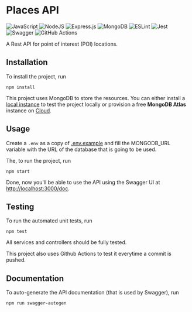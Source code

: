 # Places API
![JavaScript](https://img.shields.io/badge/javascript-%23323330.svg?style=for-the-badge&logo=javascript&logoColor=%23F7DF1E)
![NodeJS](https://img.shields.io/badge/node.js-6DA55F?style=for-the-badge&logo=node.js&logoColor=white)
![Express.js](https://img.shields.io/badge/express.js-%23404d59.svg?style=for-the-badge&logo=express&logoColor=%2361DAFB)
![MongoDB](https://img.shields.io/badge/MongoDB-%234ea94b.svg?style=for-the-badge&logo=mongodb&logoColor=white)
![ESLint](https://img.shields.io/badge/ESLint-4B3263?style=for-the-badge&logo=eslint&logoColor=white)
![Jest](https://img.shields.io/badge/-jest-%23C21325?style=for-the-badge&logo=jest&logoColor=white)
![Swagger](https://img.shields.io/badge/-Swagger-%23Clojure?style=for-the-badge&logo=swagger&logoColor=white)
![GitHub Actions](https://img.shields.io/badge/github%20actions-%232671E5.svg?style=for-the-badge&logo=githubactions&logoColor=white)

A Rest API for point of interest (POI) locations.

## Installation

To install the project, run

    npm install

This project uses MongoDB to store the resources. You can either install a [local instance](https://www.mongodb.com/docs/manual/installation/) to test the project locally or provision a free __MongoDB Atlas__ instance on [Cloud](https://www.mongodb.com/atlas/database?tck=docs_server).

## Usage

Create a `.env` as a copy of [.env.example](/.env.example) and fill the MONGODB_URL variable with the URL of the database that is going to be used.

The, to run the project, run

    npm start

Done, now you'll be able to use the API using the Swagger UI at [http://localhost:3000/doc](http://localhost:3000/doc).

## Testing

To run the automated unit tests, run

    npm test

All services and controllers should be fully tested.

This project also uses Github Actions to test it everytime a commit is pushed.

## Documentation

To auto-generate the API documentation (that is used by Swagger), run

    npm run swagger-autogen